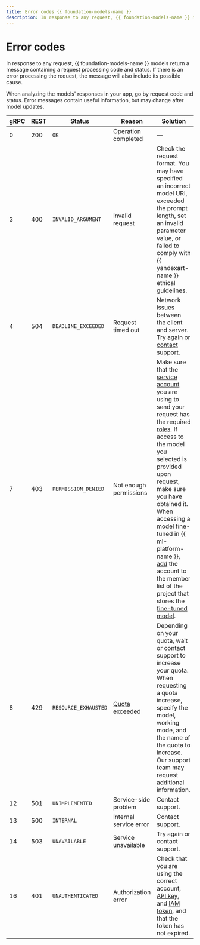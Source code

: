 ```yaml
---
title: Error codes {{ foundation-models-name }}
description: In response to any request, {{ foundation-models-name }} models return a message containing a request processing code and status. If there is an error processing a request, the message will also include its possible cause.
---
```


# Error codes

In response to any request, {{ foundation-models-name }} models return a message containing a request processing code and status. If there is an error processing the request, the message will also include its possible cause.

When analyzing the models' responses in your app, go by request code and status. Error messages contain useful information, but may change after model updates.

| gRPC | REST | Status | Reason | Solution |
|---|---|---|---|---|
| 0 | 200 | `OK` | Operation completed | — |
| 3 | 400 | `INVALID_ARGUMENT` | Invalid request | Check the request format. You may have specified an incorrect model URI, exceeded the prompt length, set an invalid parameter value, or failed to comply with {{ yandexart-name }} ethical guidelines. |
| 4 | 504 | `DEADLINE_EXCEEDED` | Request timed out | Network issues between the client and server. Try again or [contact support](../../support/overview.md). |
| 7 | 403 | `PERMISSION_DENIED` | Not enough permissions | Make sure that the [service account](../../iam/concepts/users/service-accounts.md) you are using to send your request has the required [roles](../security/index.md). If access to the model you selected is provided upon request, make sure you have obtained it. When accessing a model fine-tuned in {{ ml-platform-name }}, [add](../../datasphere/operations/projects/add-user.md) the account to the member list of the project that stores the [fine-tuned model](../../datasphere/concepts/models/tuned-models.md). |
| 8 | 429 | `RESOURCE_EXHAUSTED` | [Quota](../concepts/limits.md) exceeded | Depending on your quota, wait or contact support to increase your quota. When requesting a quota increase, specify the model, working mode, and the name of the quota to increase. Our support team may request additional information. |
| 12 | 501 | `UNIMPLEMENTED` | Service-side problem | Contact support. |
| 13 | 500 | `INTERNAL` | Internal service error | Contact support. |
| 14 | 503 | `UNAVAILABLE` | Service unavailable | Try again or contact support. |
| 16 | 401 | `UNAUTHENTICATED` | Authorization error | Check that you are using the correct account, [API key](../../iam/concepts/authorization/api-key.md), and [IAM token](../../iam/concepts/authorization/iam-token.md), and that the token has not expired. |